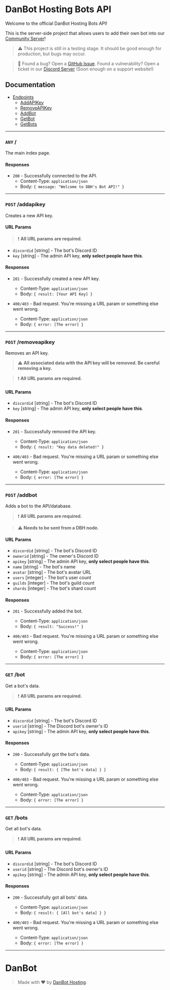 # DanBot Hosting Bots API

Welcome to the official DanBot Hosting Bots API!

This is the server-side project that allows users to add their own bot into our [Community Server](https://discord.gg/dbh)!

> ⚠️ This project is still in a testing stage. It should be good enough for production, but bugs may occur.

> 🚨 Found a bug? Open a [GitHub Issue](https://github.com/DanBot-Hosting/DBH-BOT-API/issues/new). Found a vulnerability? Open a ticket in our [Discord Server](https://discord.gg/dbh) (Soon enough on a support website!)

## Documentation

- [Endpoints](#documentation)
  - [AddAPIKey](#post-addapikey)
  - [RemoveAPIKey](#post-removeapikey)
  - [AddBot](#post-addbot)
  - [GetBot](#get-bot)
  - [GetBots](#get-bots)


---

### `ANY` /

The main index page.

#### Responses

- `200` - Successfully connected to the API.
    - Content-Type: `application/json`
    - Body: `{ message: "Welcome to DBH's Bot API!" }`

---

### `POST` /addapikey

Creates a new API key.

#### URL Params

> ❗ **All URL params are required.**

- `discordid` [string] - The bot's Discord ID
- `key` [string] - The admin API key, **only select people have this**.

#### Responses

- `201` - Successfully created a new API key.
    - Content-Type: `application/json`
    - Body: `{ result: [Your API Key] }`

- `400/403` - Bad request. You're missing a URL param or something else went wrong.
    - Content-Type: `application/json`
    - Body: `{ error: [The error] }`

---

### `POST` /removeapikey

Removes an API key. 

> ⚠️ **All associated data with the API key will be removed. Be careful removing a key.**

> ❗ **All URL params are required.**

#### URL Params

- `discordid` [string] - The bot's Discord ID
- `key` [string] - The admin API key, **only select people have this**.

#### Responses

- `201` - Successfully removed the API key.
    - Content-Type: `application/json`
    - Body: `{ result: "Key data deleted!" }`

- `400/403` - Bad request. You're missing a URL param or something else went wrong.
    - Content-Type: `application/json`
    - Body: `{ error: [The error] }`

---

### `POST` /addbot

Adds a bot to the API/database.

> ❗ **All URL params are required.**

> ⚠️ **Needs to be sent from a DBH node.**

#### URL Params

- `discordid` [string] - The bot's Discord ID
- `ownerid` [string] - The owner's Discord ID
- `apikey` [string] - The admin API key, **only select people have this**.
- `name` [string] - The bot's name
- `avatar` [string] - The bot's avatar URL
- `users` [integer] - The bot's user count
- `guilds` [integer] - The bot's guild count
- `shards` [integer] - The bot's shard count

#### Responses

- `201` - Successfully added the bot.
    - Content-Type: `application/json`
    - Body: `{ result: "Success!" }`

- `400/403` - Bad request. You're missing a URL param or something else went wrong.
    - Content-Type: `application/json`
    - Body: `{ error: [The error] }`

---

### `GET` /bot

Get a bot's data.

> ❗ **All URL params are required.**

#### URL Params

- `discordid` [string] - The bot's Discord ID
- `userid` [string] - The Discord bot's owner's ID
- `apikey` [string] - The admin API key, **only select people have this**.

#### Responses

- `200` - Successfully got the bot's data.
    - Content-Type: `application/json`
    - Body: `{ result: { [The bot's data] } }`

- `400/403` - Bad request. You're missing a URL param or something else went wrong.
    - Content-Type: `application/json`
    - Body: `{ error: [The error] }`

---

### `GET` /bots

Get all bot's data.

> ❗ **All URL params are required.**

#### URL Params

- `discordid` [string] - The bot's Discord ID
- `userid` [string] - The Discord bot's owner's ID
- `apikey` [string] - The admin API key, **only select people have this**.

#### Responses

- `200` - Successfully got all bots' data.
    - Content-Type: `application/json`
    - Body: `{ result: { [All bot's data] } }`

- `400/403` - Bad request. You're missing a URL param or something else went wrong.
    - Content-Type: `application/json`
    - Body: `{ error: [The error] }`

---

# DanBot
> Made with ❤️ by [DanBot Hosting](https://danbot.host).
